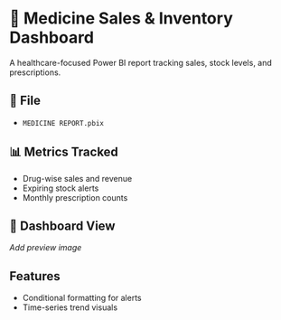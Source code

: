 # 💊 Medicine Sales & Inventory Dashboard

A healthcare-focused Power BI report tracking sales, stock levels, and prescriptions.

## 📂 File
- `MEDICINE REPORT.pbix`

## 📊 Metrics Tracked
- Drug-wise sales and revenue
- Expiring stock alerts
- Monthly prescription counts

## 📸 Dashboard View
*Add preview image*

## Features
- Conditional formatting for alerts
- Time-series trend visuals

